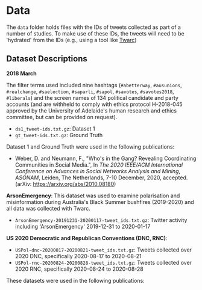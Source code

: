 # Data

The `data` folder holds files with the IDs of tweets collected as part of a number of studies. To make use of these IDs, the tweets will need to be 'hydrated' from the IDs (e.g., using a tool like [Twarc](https://github.com/DocNow/twarc#hydrate))

## Dataset Descriptions

**2018 March**

The filter terms used included nine hashtags (`#abetterway`, `#ausunions`, `#realchange`, `#saelection`, `#saparli`, `#sapol`, `#savotes`, `#savotes2018`, `#liberals`) and the screen names of 134 political candidate and party accounts (and are withheld to comply with ethics protocol H-2018-045 approved by the University of Adelaide's human research and ethics committee, but can be provided on request).

- `ds1_tweet-ids.txt.gz`: Dataset 1
- `gt_tweet-ids.txt.gz`: Ground Truth

Dataset 1 and Ground Truth were used in the following publications:

- Weber, D. and Neumann, F., "Who's in the Gang? Revealing Coordinating Communities in Social Media.", In _The 2020 IEEE/ACM International Conference on Advances in Social Networks Analysis and Mining_, _ASONAM_, Leiden, The Netherlands, 7-10 December, 2020, accepted. (arXiv: https://arxiv.org/abs/2010.08180)


**ArsonEmergency**: This dataset was used to examine polarisation and misinformation during Australia's Black Summer bushfires (2019-2020) and all data was collected with Twarc.

- `ArsonEmergency-20191231-20200117-tweet_ids.txt.gz`: Twitter activity including 'ArsonEmergency' 2019-12-31 to 2020-01-17

**US 2020 Democratic and Republican Conventions (DNC, RNC)**:

- `USPol-dnc-20200817-20200821-tweet_ids.txt.gz`: Tweets collected over 2020 DNC, specifically 2020-08-17 to 2020-08-21
- `USPol-rnc-20200824-20200828-tweet_ids.txt.gz`: Tweets collected over 2020 RNC, specifically 2020-08-24 to 2020-08-28

These datasets were used in the following publications:

<!--
- Weber, D., Nasim, M., Mitchell, L., and Falzon, L., "Exploring the effect of streamed social media data variations on social network analysis.", Journal of Social Network Analysis and Mining, 2021, pp. xxx-yyy. URL:  (arXiv: https://arxiv.org/abs/)
-->
